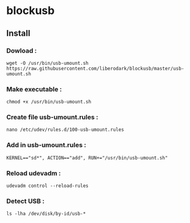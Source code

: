 # blockusb

## Install 

### Dowload :
`wget -O /usr/bin/usb-umount.sh https://raw.githubusercontent.com/liberodark/blockusb/master/usb-umount.sh`

### Make executable : 
`chmod +x /usr/bin/usb-umount.sh`

### Create file usb-umount.rules :
`nano /etc/udev/rules.d/100-usb-umount.rules`

### Add in usb-umount.rules :
`KERNEL=="sd*", ACTION=="add", RUN+="/usr/bin/usb-umount.sh"`

### Reload udevadm :
`udevadm control --reload-rules`

### Detect USB :
`ls -lha /dev/disk/by-id/usb-*`
